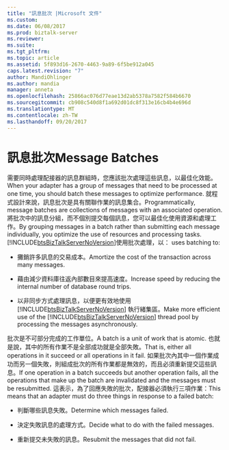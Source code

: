 ```yaml
---
title: "訊息批次 |Microsoft 文件"
ms.custom: 
ms.date: 06/08/2017
ms.prod: biztalk-server
ms.reviewer: 
ms.suite: 
ms.tgt_pltfrm: 
ms.topic: article
ms.assetid: 5f893d16-2670-4463-9a89-6f5be912a045
caps.latest.revision: "7"
author: MandiOhlinger
ms.author: mandia
manager: anneta
ms.openlocfilehash: 25866ac076d77eae13d2ab5378a7582f584b6670
ms.sourcegitcommit: cb908c540d8f1a692d01dc8f313e16cb4b4e696d
ms.translationtype: MT
ms.contentlocale: zh-TW
ms.lasthandoff: 09/20/2017
---
```

# <a name="message-batches"></a><span data-ttu-id="9e287-102">訊息批次</span><span class="sxs-lookup"><span data-stu-id="9e287-102">Message Batches</span></span>
<span data-ttu-id="9e287-103">需要同時處理配接器的訊息群組時，您應該批次處理這些訊息，以最佳化效能。</span><span class="sxs-lookup"><span data-stu-id="9e287-103">When your adapter has a group of messages that need to be processed at one time, you should batch these messages to optimize performance.</span></span> <span data-ttu-id="9e287-104">就程式設計來說，訊息批次是具有關聯作業的訊息集合。</span><span class="sxs-lookup"><span data-stu-id="9e287-104">Programmatically, message batches are collections of messages with an associated operation.</span></span> <span data-ttu-id="9e287-105">將批次中的訊息分組，而不個別提交每個訊息，您可以最佳化使用資源和處理工作。</span><span class="sxs-lookup"><span data-stu-id="9e287-105">By grouping messages in a batch rather than submitting each message individually, you optimize the use of resources and processing tasks.</span></span> [!INCLUDE[btsBizTalkServerNoVersion](../includes/btsbiztalkservernoversion-md.md)]<span data-ttu-id="9e287-106">使用批次處理，以：</span><span class="sxs-lookup"><span data-stu-id="9e287-106"> uses batching to:</span></span>  
  
-   <span data-ttu-id="9e287-107">攤銷許多訊息的交易成本。</span><span class="sxs-lookup"><span data-stu-id="9e287-107">Amortize the cost of the transaction across many messages.</span></span>  
  
-   <span data-ttu-id="9e287-108">藉由減少資料庫往返內部數目來提高速度。</span><span class="sxs-lookup"><span data-stu-id="9e287-108">Increase speed by reducing the internal number of database round trips.</span></span>  
  
-   <span data-ttu-id="9e287-109">以非同步方式處理訊息，以便更有效地使用 [!INCLUDE[btsBizTalkServerNoVersion](../includes/btsbiztalkservernoversion-md.md)] 執行緒集區。</span><span class="sxs-lookup"><span data-stu-id="9e287-109">Make more efficient use of the [!INCLUDE[btsBizTalkServerNoVersion](../includes/btsbiztalkservernoversion-md.md)] thread pool by processing the messages asynchronously.</span></span>  
  
 <span data-ttu-id="9e287-110">批次是不可部分完成的工作單位。</span><span class="sxs-lookup"><span data-stu-id="9e287-110">A batch is a unit of work that is atomic.</span></span> <span data-ttu-id="9e287-111">也就是說，其中的所有作業不是全部成功就是全部失敗。</span><span class="sxs-lookup"><span data-stu-id="9e287-111">That is, either all operations in it succeed or all operations in it fail.</span></span> <span data-ttu-id="9e287-112">如果批次內其中一個作業成功而另一個失敗，則組成批次的所有作業都是無效的，而且必須重新提交這些訊息。</span><span class="sxs-lookup"><span data-stu-id="9e287-112">If one operation in a batch succeeds but another operation fails, all the operations that make up the batch are invalidated and the messages must be resubmitted.</span></span> <span data-ttu-id="9e287-113">這表示，為了回應失敗的批次，配接器必須執行三項作業：</span><span class="sxs-lookup"><span data-stu-id="9e287-113">This means that an adapter must do three things in response to a failed batch:</span></span>  
  
-   <span data-ttu-id="9e287-114">判斷哪些訊息失敗。</span><span class="sxs-lookup"><span data-stu-id="9e287-114">Determine which messages failed.</span></span>  
  
-   <span data-ttu-id="9e287-115">決定失敗訊息的處理方式。</span><span class="sxs-lookup"><span data-stu-id="9e287-115">Decide what to do with the failed messages.</span></span>  
  
-   <span data-ttu-id="9e287-116">重新提交未失敗的訊息。</span><span class="sxs-lookup"><span data-stu-id="9e287-116">Resubmit the messages that did not fail.</span></span>